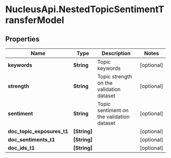 # NucleusApi.NestedTopicSentimentTransferModel

## Properties
Name | Type | Description | Notes
------------ | ------------- | ------------- | -------------
**keywords** | **String** | Topic keywords | [optional] 
**strength** | **String** | Topic strength on the validation dataset | [optional] 
**sentiment** | **String** | Topic sentiment on the validation dataset | [optional] 
**doc_topic_exposures_t1** | **[String]** |  | [optional] 
**doc_sentiments_t1** | **[String]** |  | [optional] 
**doc_ids_t1** | **[String]** |  | [optional] 


